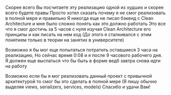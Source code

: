 Скорее всего Вы посчитаете эту реализацию одной из худших и скорее всего будете правы
Просто хотел сказать почему я не смог реализовать в полной мере и правильно
Я никогда еще не писал бэкенд с Clean Architecture и мне было сложно понять как это должно работать
Это все что я смог достичь за 5 часов с нуля изучая Clean Architecture его принципы и как писать на нем код
(До этого я сталкивался с этим понятием только в теории на занятих в университете)

Возможно я бы мог еще попытаться потратить оставшиеся 3 часа на реализацию,
Но сейчас время 0:08 и я после 9 часового рабочего дня.
Я должен еще выспаться что бы быть в форме ведб завтра снова идти на работу

Возможно если бы я мог реализовать данный проект с привычной архитектурой то смог бы это сделать в полной мере
(Я пишу обычно выделяя views, serializers, services, models)
Спасибо и удачи Вам!
